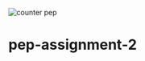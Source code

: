 ![counter pep](https://user-images.githubusercontent.com/63714177/215813155-90046479-79be-4d43-bd52-8f5b5b9f3d5a.gif)
# pep-assignment-2
